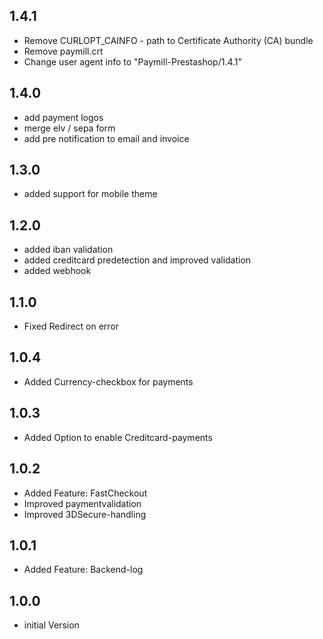 ## 1.4.1
* Remove CURLOPT_CAINFO - path to Certificate Authority (CA) bundle
* Remove paymill.crt
* Change user agent info to "Paymill-Prestashop/1.4.1"

## 1.4.0
* add payment logos
* merge elv / sepa form
* add pre notification to email and invoice

## 1.3.0
* added support for mobile theme

## 1.2.0
* added iban validation
* added creditcard predetection and improved validation
* added webhook

## 1.1.0
* Fixed Redirect on error

## 1.0.4
* Added Currency-checkbox for payments

## 1.0.3
* Added Option to enable Creditcard-payments

## 1.0.2
* Added Feature: FastCheckout
* Improved paymentvalidation
* Improved 3DSecure-handling

## 1.0.1
* Added Feature: Backend-log

## 1.0.0
* initial Version
